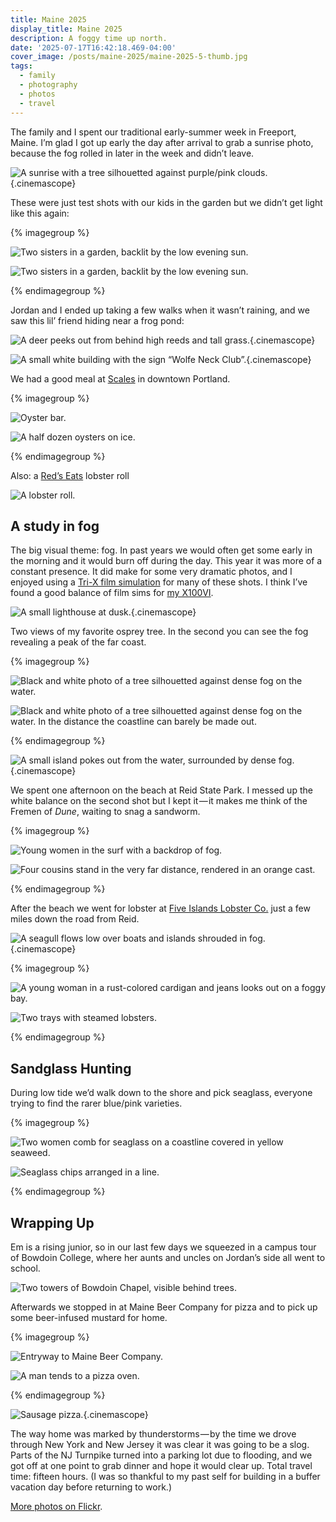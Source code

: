 ```yaml
---
title: Maine 2025
display_title: Maine 2025
description: A foggy time up north.
date: '2025-07-17T16:42:18.469-04:00'
cover_image: /posts/maine-2025/maine-2025-5-thumb.jpg
tags:
  - family
  - photography
  - photos
  - travel
---
```


The family and I spent our traditional early-summer week in Freeport, Maine. I’m glad I got up early the day after arrival to grab a sunrise photo, because the fog rolled in later in the week and didn’t leave.

![A sunrise with a tree silhouetted against purple/pink clouds.](maine-2025-5.jpg "Sunrise near Wolfe’s Neck Woods State Park"){.cinemascope}

These were just test shots with our kids in the garden but we didn’t get light like this again:

{% imagegroup %}

![Two sisters in a garden, backlit by the low evening sun.](maine-2025-1.jpg)

![Two sisters in a garden, backlit by the low evening sun.](maine-2025-2.jpg)

{% endimagegroup %}

Jordan and I ended up taking a few walks when it wasn’t raining, and we saw this lil’ friend hiding near a frog pond:

![A deer peeks out from behind high reeds and tall grass.](maine-2025-3.jpg "Oh, hello"){.cinemascope}

![A small white building with the sign “Wolfe Neck Club”.](maine-2025-4.jpg "The “L” is still hanging on."){.cinemascope}

We had a good meal at [Scales](https://www.scalesrestaurant.com) in downtown Portland.

{% imagegroup %}

![Oyster bar.](maine-2025-7.jpg)

![A half dozen oysters on ice.](maine-2025-6.jpg)

{% endimagegroup %}

Also: a [Red’s Eats](https://www.redseatsmaine.com) lobster roll

![A lobster roll.](maine-2025-10.jpg)

## A study in fog

The big visual theme: fog. In past years we would often get some early in the morning and it would burn  off during the day. This year it was more of a constant presence. It did make for some very dramatic photos, and I enjoyed using a [Tri-X film simulation](https://fujixweekly.com/2020/06/18/fujifilm-x100v-film-simulation-recipe-kodak-tri-x-400/) for many of these shots. I think I’ve found a good balance of film sims for [my X100VI](/posts/goodbye-x100s-hello-x100vi/).

![A small lighthouse at dusk.](maine-2025-8.jpg "Bug Light Park in South Portland. Shot using a modified [Fuji Pro 400H film sim](https://frameandgrain.com/film-recipes/fuji-pro-400h-recipe)."){.cinemascope}

Two views of my favorite osprey tree. In the second you can see the fog revealing a peak of the far coast.

{% imagegroup %}

![Black and white photo of a tree silhouetted against dense fog on the water.](maine-2025-11.jpg)

![Black and white photo of a tree silhouetted against dense fog on the water. In the distance the coastline can barely be made out.](maine-2025-13.jpg)

{% endimagegroup %}

![A small island pokes out from the water, surrounded by dense fog.](maine-2025-12.jpg "Symmetry"){.cinemascope}

We spent one afternoon on the beach at Reid State Park. I messed up the white balance on the second shot but I kept it — it makes me think of the Fremen of *Dune*, waiting to snag a sandworm.

{% imagegroup %}

![Young women in the surf with a backdrop of fog.](maine-2025-14.jpg)

![Four cousins stand in the very far distance, rendered in an orange cast.](maine-2025-15.jpg)

{% endimagegroup %}

After the beach we went for lobster at [Five Islands Lobster Co.](https://fiveislandslobster.com) just a few miles down the road from Reid.

![A seagull flows low over boats and islands shrouded in fog.](maine-2025-16.jpg "You have to trust that there are islands in the frame"){.cinemascope}

{% imagegroup %}

![A young woman in a rust-colored cardigan and jeans looks out on a foggy bay.](maine-2025-18.jpg "Em looking out on the water")

![Two trays with steamed lobsters.](maine-2025-17.jpg "Lobster lineup")

{% endimagegroup %}

## Sandglass Hunting

During low tide we’d walk down to the shore and pick seaglass, everyone trying to find the rarer blue/pink varieties.

{% imagegroup %}

![Two women comb for seaglass on a coastline covered in yellow seaweed.](maine-2025-19.jpg "Goldenrod seaweed coastline")

![Seaglass chips arranged in a line.](maine-2025-9.jpg "Some early finds")

{% endimagegroup %}

## Wrapping Up

Em is a rising junior, so in our last few days we squeezed in a campus tour of Bowdoin College, where her aunts and uncles on Jordan’s side all went to school.

![Two towers of Bowdoin Chapel, visible behind trees.](maine-2025-20.jpg "Bowdoin Chapel")

Afterwards we stopped in at Maine Beer Company for pizza and to pick up some beer-infused mustard for home.

{% imagegroup %}

![Entryway to Maine Beer Company.](maine-2025-21.jpg)

![A man tends to a pizza oven.](maine-2025-22.jpg)

{% endimagegroup %}

![Sausage pizza.](maine-2025-23.jpg){.cinemascope}

The way home was marked by thunderstorms — by the time we drove through New York and New Jersey it was clear it was going to be a slog. Parts of the NJ Turnpike turned into a parking lot due to flooding, and we got off at one point to grab dinner and hope it would clear up. Total travel time: fifteen hours. (I was so thankful to my past self for building in a buffer vacation day before returning to work.)


[More photos on Flickr](https://www.flickr.com/photos/dirtystylus/albums/72177720327621864).

